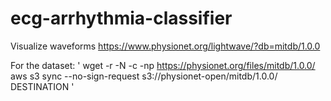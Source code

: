 # ecg-arrhythmia-classifier

Visualize waveforms
https://www.physionet.org/lightwave/?db=mitdb/1.0.0 


For the dataset:
'
wget -r -N -c -np https://physionet.org/files/mitdb/1.0.0/
aws s3 sync --no-sign-request s3://physionet-open/mitdb/1.0.0/ DESTINATION
'
